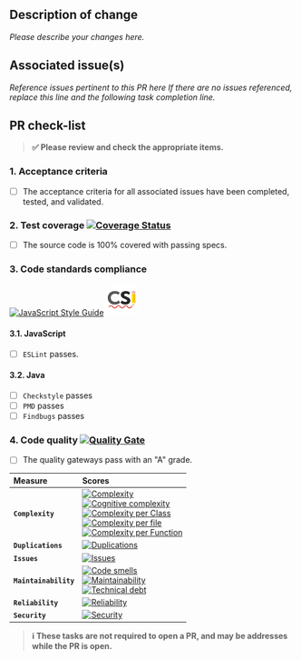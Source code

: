 ## Description of change

_Please describe your changes here._

## Associated issue(s)

_Reference issues pertinent to this PR here If there are no issues referenced,
replace this line and the following task completion line._

## PR check-list
> **:white_check_mark: Please review and check the appropriate items.**

### 1. Acceptance criteria

- [ ] The acceptance criteria for all associated issues have been completed, tested, and validated.

### 2. **Test coverage** [![Coverage Status][sonar-coverage-img]][sonar-coverage-url]

- [ ] The source code is 100% covered with passing specs.

### 3. Code standards compliance
[![JavaScript Style Guide](https://cdn.rawgit.com/feross/standard/master/badge.svg)](https://github.com/feross/standard) [![Google Checkstyle Docs][checkstyle-image]][checkstyle-google-url]

#### 3.1. JavaScript

- [ ] `ESLint` passes.

#### 3.2. Java

- [ ] `Checkstyle` passes
- [ ] `PMD` passes
- [ ] `Findbugs` passes

### 4. Code quality [![Quality Gate][sonar-gate-img]][sonar-gate-url]

- [ ] The quality gateways pass with an "A" grade.

| Measure               | Scores                                                                                                                                                                                                        |
|:--------------------- |:------------------------------------------------------------------------------------------------------------------------------------------------------------------------------------------------------------- |
| **`Complexity`**      | [![Complexity][sonar-complexity-img]][sonar-complexity-url]<br>[![Cognitive complexity][sonar-cognitive-img]][sonar-cognitive-url]<br>[![Complexity per Class][sonar-complexity-class-img]][sonar-complexity-class-img]<br>[![Complexity per file][sonar-complexity-file-img]][sonar-complexity-file-img]            <br>[![Complexity per Function][sonar-complexity-function-img]][sonar-complexity-function-url]                                                              |
| **`Duplications`**    | [![Duplications][sonar-duplications-img]][sonar-duplications-url]                                                                                                                                             |
| **`Issues`**          | [![Issues][sonar-issues-img]][sonar-issues-url]                                                                                                                                                               |
| **`Maintainability`** | [![Code smells][sonar-code-smells-img]][sonar-code-smells-url]<br>[![Maintainability][sonar-maintainability-img]][sonar-maintainability-url]<br>[![Technical debt][sonar-tech-debt-img]][sonar-tech-debt-url] |
| **`Reliability`**     | [![Reliability][sonar-reliability-img]][sonar-reliability-url]                                                                                                                                                |
| **`Security`**        | [![Security][sonar-security-img]][sonar-security-url]                                                                                                                                                         |

> **:information_source: These tasks are not required to open a PR, and may be addresses while the PR is open.**

[checkstyle-google-url]: http://checkstyle.sourceforge.net/google_style.html
[checkstyle-image]: ../docs/img/icon-checkstyle.png
[coveralls-img]: https://coveralls.io/repos/github/gregswindle/spring-qa-dependencies/badge.svg
[coveralls-url]: https://coveralls.io/github/gregswindle/spring-qa-dependencies
[sonar-code-smells-img]: http://sonarcloud.io/api/badges/measure?key=gregswindle-github&metric=code_smells
[sonar-code-smells-url]: https://sonarcloud.io/component_measures/metric/code_smells/list?id=gregswindle-github&metric=code_smells
[sonar-cognitive-img]: http://sonarcloud.io/api/badges/measure?key=gregswindle-github&metric=cognitive_complexity
[sonar-cognitive-url]: https://sonarcloud.io/component_measures/metric/cognitive_complexity/list?id=gregswindle-github&metric=cognitive_complexity
[sonar-complexity-class-img]: http://sonarcloud.io/api/badges/measure?key=gregswindle-github&metric=class_complexity
[sonar-complexity-class-url]: https://sonarcloud.io/component_measures?id=gregswindle-github&metric=class_complexity
[sonar-complexity-file-img]: http://sonarcloud.io/api/badges/measure?key=gregswindle-github&metric=file_complexity
[sonar-complexity-file-url]: https://sonarcloud.io/component_measures?id=gregswindle-github&metric=file_complexity
[sonar-complexity-function-img]: http://sonarcloud.io/api/badges/measure?key=gregswindle-github&metric=function_complexity
[sonar-complexity-function-url]: https://sonarcloud.io/component_measures?id=gregswindle-github&metric=function_complexity
[sonar-complexity-img]: http://sonarcloud.io/api/badges/measure?key=gregswindle-github&metric=complexity
[sonar-complexity-url]: https://sonarcloud.io/component_measures?id=gregswindle-github&metric=complexity
[sonar-coverage-img]: http://sonarcloud.io/api/badges/measure?key=gregswindle-github&metric=coverage
[sonar-coverage-url]: https://sonarcloud.io/component_measures?id=gregswindle-github&metric=coverage
[sonar-duplications-img]: http://sonarcloud.io/api/badges/measure?key=gregswindle-github&metric=duplicated_line_density
[sonar-duplications-url]: https://sonarcloud.io/component_measures?id=gregswindle-github&metric=duplicated_lines_density
[sonar-gate-img]: http://sonarcloud.io/api/badges/gate?key=gregswindle-github
[sonar-gate-url]: https://sonarcloud.io/dashboard?id=gregswindle-github
[sonar-issues-img]: http://sonarcloud.io/api/badges/measure?key=gregswindle-github&metric=blocker_violations
[sonar-issues-url]: https://sonarcloud.io/component_measures?id=gregswindle-github&metric=violations
[sonar-maintainability-img]: http://sonarcloud.io/api/badges/measure?key=gregswindle-github&metric=new_maintainability_rating
[sonar-maintainability-url]: https://sonarcloud.io/component_measures?id=gregswindle-github&metric=new_maintainability_rating
[sonar-reliability-img]: http://sonarcloud.io/api/badges/measure?key=gregswindle-github&metric=new_reliability_rating
[sonar-reliability-url]: https://sonarcloud.io/component_measures?id=gregswindle-github&metric=new_reliability_rating
[sonar-security-img]: http://sonarcloud.io/api/badges/measure?key=gregswindle-github&metric=vulnerabilities
[sonar-security-url]: https://sonarcloud.io/component_measures?id=gregswindle-github&metric=vulnerabilities
[sonar-tech-debt-img]:  https://sonarcloud.io/api/badges/measure?key=gregswindle-github&metric=sqale_debt_ratio
[sonar-tech-debt-url]: https://sonarcloud.io/component_measures/metric/sqale_index/list?id=gregswindle-github&metric=sqale_debt_ratio
